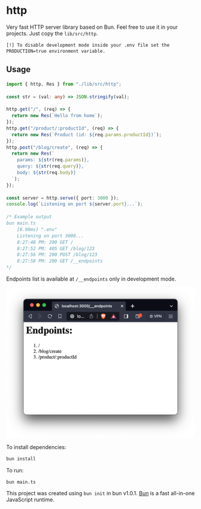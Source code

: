 # http

Very fast HTTP server library based on Bun. Feel free to use it in your projects. Just copy the `lib/src/http`.

```
[!] To disable development mode inside your .env file set the PRODUCTION=true environment variable.
```

## Usage

```ts
import { http, Res } from "./lib/src/http";

const str = (val: any) => JSON.stringify(val);

http.get("/", (req) => {
  return new Res(`Hello from home`);
});
http.get("/product/:productId", (req) => {
  return new Res(`Product (id: ${req.params.productId})`);
});
http.post("/blog/create", (req) => {
  return new Res(`
    params: ${str(req.params)},
    query: ${str(req.query)},
    body: ${str(req.body)}
  `);
});

const server = http.serve({ port: 3000 });
console.log(`Listening on port ${server.port}...`);

/* Example output
bun main.ts
    [0.90ms] ".env"
    Listening on port 3000...
    8:27:48 PM: 200 GET /
    8:27:52 PM: 405 GET /blog/123
    8:27:56 PM: 200 POST /blog/123
    8:27:58 PM: 200 GET /__endpoints
*/
```

Endpoints list is available at `/__endpoints` only in development mode.

![Alt text](/assets/admin_endpoints.png)

To install dependencies:

```bash
bun install
```

To run:

```bash
bun main.ts
```

This project was created using `bun init` in bun v1.0.1. [Bun](https://bun.sh) is a fast all-in-one JavaScript runtime.
